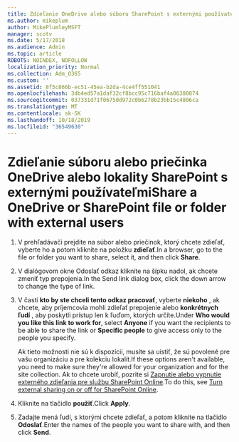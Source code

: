 ```yaml
---
title: Zdieľanie OneDrive alebo súboru SharePoint s externými používateľmi
ms.author: mikeplum
author: MikePlumleyMSFT
manager: scotv
ms.date: 5/17/2018
ms.audience: Admin
ms.topic: article
ROBOTS: NOINDEX, NOFOLLOW
localization_priority: Normal
ms.collection: Adm_O365
ms.custom: ''
ms.assetid: 8f5c866b-ec51-45ea-b2da-4ce4ff551041
ms.openlocfilehash: 3db4ed57a1daf32cf8bcc95c716baf4a06380874
ms.sourcegitcommit: 037331d71f06750d972c0b6278b23bb15c4806ca
ms.translationtype: MT
ms.contentlocale: sk-SK
ms.lasthandoff: 10/18/2019
ms.locfileid: "36549630"
---
```

# <a name="share-a-onedrive-or-sharepoint-file-or-folder-with-external-users"></a><span data-ttu-id="49443-102">Zdieľanie súboru alebo priečinka OneDrive alebo lokality SharePoint s externými používateľmi</span><span class="sxs-lookup"><span data-stu-id="49443-102">Share a OneDrive or SharePoint file or folder with external users</span></span>

1. <span data-ttu-id="49443-103">V prehľadávači prejdite na súbor alebo priečinok, ktorý chcete zdieľať, vyberte ho a potom kliknite na položku **zdieľať**.</span><span class="sxs-lookup"><span data-stu-id="49443-103">In a browser, go to the file or folder you want to share, select it, and then click **Share**.</span></span>
    
2. <span data-ttu-id="49443-104">V dialógovom okne Odoslať odkaz kliknite na šípku nadol, ak chcete zmeniť typ prepojenia.</span><span class="sxs-lookup"><span data-stu-id="49443-104">In the Send link dialog box, click the down arrow to change the type of link.</span></span>
    
3. <span data-ttu-id="49443-105">V časti **kto by ste chceli tento odkaz pracovať**, vyberte **niekoho** , ak chcete, aby príjemcovia mohli zdieľať prepojenie alebo **konkrétnych ľudí** , aby poskytli prístup len k ľuďom, ktorých určíte.</span><span class="sxs-lookup"><span data-stu-id="49443-105">Under **Who would you like this link to work for**, select **Anyone** if you want the recipients to be able to share the link or **Specific people** to give access only to the people you specify.</span></span> 
    
    <span data-ttu-id="49443-106">Ak tieto možnosti nie sú k dispozícii, musíte sa uistiť, že sú povolené pre vašu organizáciu a pre kolekciu lokalít.</span><span class="sxs-lookup"><span data-stu-id="49443-106">If these options aren't available, you need to make sure they're allowed for your organization and for the site collection.</span></span> <span data-ttu-id="49443-107">Ak to chcete urobiť, pozrite si [Zapnutie alebo vypnutie externého zdieľania pre službu SharePoint Online](https://go.microsoft.com/fwlink/?linkid=866426).</span><span class="sxs-lookup"><span data-stu-id="49443-107">To do this, see [Turn external sharing on or off for SharePoint Online](https://go.microsoft.com/fwlink/?linkid=866426).</span></span>
    
4. <span data-ttu-id="49443-108">Kliknite na tlačidlo **použiť**.</span><span class="sxs-lookup"><span data-stu-id="49443-108">Click **Apply**.</span></span>
    
5. <span data-ttu-id="49443-109">Zadajte mená ľudí, s ktorými chcete zdieľať, a potom kliknite na tlačidlo **Odoslať**.</span><span class="sxs-lookup"><span data-stu-id="49443-109">Enter the names of the people you want to share with, and then click **Send**.</span></span>
    

